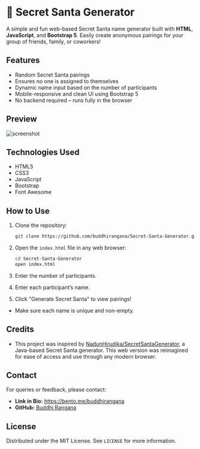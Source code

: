 # 🎅 Secret Santa Generator

A simple and fun web-based Secret Santa name generator built with **HTML**, **JavaScript**, and **Bootstrap 5**. Easily create anonymous pairings for your group of friends, family, or coworkers!

## Features

- Random Secret Santa pairings
- Ensures no one is assigned to themselves
- Dynamic name input based on the number of participants
- Mobile-responsive and clean UI using Bootstrap 5
- No backend required – runs fully in the browser

## Preview

![screenshot](https://github.com/buddhirangana/Secret-Santa-Generator/blob/3805c89145f01f2c46d36aaee45ed891e8efb52e/screenshot.jpg) <!-- Replace with actual image if needed -->

## Technologies Used

- HTML5
- CSS3
- JavaScript
- Bootstrap
- Font Awesome

## How to Use

1. Clone the repository:

   ```bash
   git clone https://github.com/buddhirangana/Secret-Santa-Generator.git
   ```

2. Open the `index.html` file in any web browser:

   ```bash
   cd Secret-Santa-Generator
   open index.html
   ```

3. Enter the number of participants.
   
4. Enter each participant’s name.
  
5. Click "Generate Secret Santa" to view pairings!
   
- Make sure each name is unique and non-empty.

## Credits

- This project was inspired by [NadunHirudika/SecretSantaGenerator](https://github.com/NadunHirudika/SecretSantaGenerator), a Java-based Secret Santa generator. This web version was reimagined for ease of access and use through any modern browser.

## Contact
For queries or feedback, please contact:
- **Link in Bio:** https://bento.me/buddhirangana
- **GitHub:** [Buddhi Rangana](https://github.com/buddhirangana)

## License
Distributed under the MIT License. See `LICENSE` for more information.
